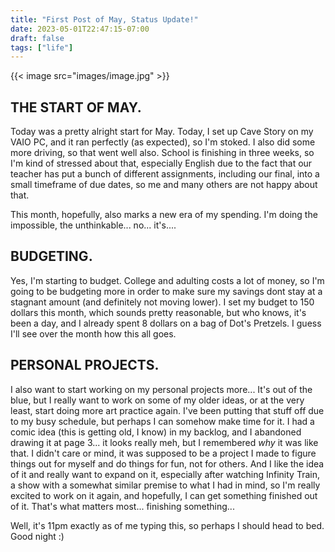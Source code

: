 ```yaml
---
title: "First Post of May, Status Update!"
date: 2023-05-01T22:47:15-07:00
draft: false
tags: ["life"]
---
```


{{< image src="images/image.jpg" >}}

## THE START OF MAY.

Today was a pretty alright start for May. Today, I set up Cave Story on my VAIO PC, and it ran perfectly (as expected), so I'm stoked. I also did some more driving, so that went well also. School is finishing in three weeks, so I'm kind of stressed about that, especially English due to the fact that our teacher has put a bunch of different assignments, including our final, into a small timeframe of due dates, so me and many others are not happy about that.        

This month, hopefully, also marks a new era of my spending. I'm doing the impossible, the unthinkable... no... it's....

## BUDGETING.

Yes, I'm starting to budget. College and adulting costs a lot of money, so I'm going to be budgeting more in order to make sure my savings dont stay at a stagnant amount (and definitely not moving lower). I set my budget to 150 dollars this month, which sounds pretty reasonable, but who knows, it's been a day, and I already spent 8 dollars on a bag of Dot's Pretzels. I guess I'll see over the month how this all goes.

## PERSONAL PROJECTS.

I also want to start working on my personal projects more... It's out of the blue, but I really want to work on some of my older ideas, or at the very least, start doing more art practice again. I've been putting that stuff off due to my busy schedule, but perhaps I can somehow make time for it. I had a comic idea (this is getting old, I know) in my backlog, and I abandoned drawing it at page 3... it looks really meh, but I remembered *why* it was like that. I didn't care or mind, it was supposed to be a project I made to figure things out for myself and do things for fun, not for others. And I like the idea of it and really want to expand on it, especially after watching Infinity Train, a show with a somewhat similar premise to what I had in mind, so I'm really excited to work on it again, and hopefully, I can get something finished out of it. That's what matters most... finishing something...

Well, it's 11pm exactly as of me typing this, so perhaps I should head to bed. Good night :)